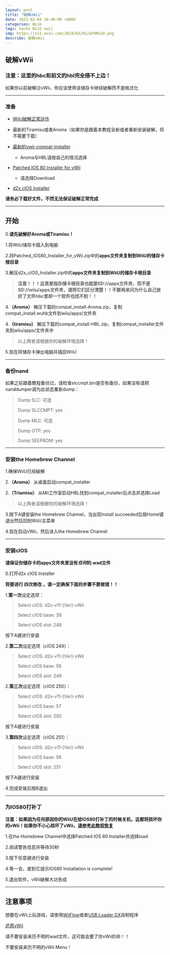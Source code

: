```yaml
---
layout: post
title: "破解vWii"
date: 2023-02-04 10:40:00 +0800
categories: WiiU
tags: hacks WiiU vwii
img: https://s11.ax1x.com/2024/03/02/pF0RUs0.png
describe: 破解vWii
---
```


## 破解vWii

### 注意：这里的hbc和前文的hbl完全搭不上边！

如果你以前破解过vWii，你应该使用该储存卡继续破解而不是格式化

<hr />

### 准备

- [WiiU破解正常运作](https://wiiu.1919810.com/wiiu/2023/02/05/Hack-WiiU.html)

- 最新的Tiramisu或者Aroma（如果你是跟着本教程全新或者重新安装破解，将不需要下载）

- [最新的vwii-compat-installer](https://github.com/Xpl0itU/vwii-compat-installer/releases)
  - Aroma与HBL请按自己的情况选择

- [Patched IOS 80 Installer for vWii](https://oscwii.org/library/app/Patched_IOS80_Installer_for_vWii#download)
  - 请选择Download

- [d2x cIOS Installer](https://hbb1.oscwii.org/api/contents/d2x-cios-installer-vwii/d2x-cios-installer-vwii.zip)

**请务必下载好文件，不然无法保证破解正常完成**

<hr />

## 开始

0.**请先破解好Aroma或Tiramisu！**

1.将WiiU储存卡插入到电脑

2.将Patched_IOS80_Installer_for_vWii.zip中的**apps文件夹复制到WiiU的储存卡根目录**

3.解压d2x_cIOS_Installer.zip中的**apps文件夹复制到WiiU的储存卡根目录**

> **注意！！！这里是指存储卡根目录也就是SD://apps文件夹，而不是SD://wiiu/apps文件夹，请将它们区分清楚！！不要再来问为什么自己放好了文件hbc里却一个软件也找不到！！**

4.**（Aroma）** 解压下载的compat_install-Aroma.zip，复制compat_install.wuhb文件到wiiu/apps/文件夹

4.**（tiramisu）** 解压下载的compat_install-HBL.zip，复制compat_installer文件夹到wiiu/apps/文件夹中

> 以上两者请根据你的破解环境选择！

5.现在将储存卡弹出电脑并插回WiiU

<hr />

### 备份nand

如果之前跟着教程备份过，请检查slccmpt.bin是否有备份，如果没有请把nanddumper调为此状态重新dump：

>Dump SLC: 可选
>
>Dump SLCCMPT: yes
>
>Dump MLC: 可选
>
>Dump OTP: yes
>
>Dump SEEPROM: yes

<hr />

### 安装the Homebrew Channel

1.确保WiiU已经破解

2.**（Aroma）** 从桌面启动compat_installer

2.**（Triamisu）** 从Mii工作室启动HBL找到compat_installer后点击并选择Load

> 以上两者请根据你的破解环境选择！

3.按下A键安装the Homebrew Channel，当出现Install succeeded后按Home键退出然后回到WiiU主菜单

4.现在启动vWii，然后进入the Homebrew Channel

<hr />

### 安装cIOS

**请保证你储存卡的apps文件夹里没有*任何*的.wad文件**

0.打开d2x cIOS Installer

**将要进行 四次修改 ，请一定确保下面的步骤不要做错！！**

1.**第一次**设定选项：

>Select cIOS: d2x-v11-[Ver]-vWii
>
>Select cIOS base: 38
>
>Select cIOS slot: 248

按下A键进行安装

2.**第二次**设定选项（cIOS 249）：

>Select cIOS: d2x-v11-[Ver]-vWii
>
>Select cIOS base: 56
>
>Select cIOS slot: 249

2.**第三次**设定选项（cIOS 250）：

>Select cIOS: d2x-v11-[Ver]-vWii
>
>Select cIOS base: 57
>
>Select cIOS slot: 250

按下A键进行安装

3.**第四次**设定选项（cIOS 251）：

>Select cIOS: d2x-v11-[Ver]-vWii
>
>Select cIOS base: 58
>
>Select cIOS slot: 251

按下A键进行安装

4.完成安装后按B退出

<hr />

### 为IOS80打补丁

**注意：如果因为任何原因你的WiiU在给IOS80打补丁的时候关机，这都将损坏你的vWii！如果你不小心损坏了vWii，[请参考此教程恢复](https://wiiu.1919810.com/wiiu/2023/02/04/RecvWii.html)**

1.在the Homebrew Channel中选择Patched IOS 80 Installer并选择load

2.阅读警告信息并等待30秒

3.按下任意键进行安装

4.等一会，直到它提示IOS80 Installation is complete!

5.退出软件，vWii破解大功告成

<hr />

## 注意事项

想要在vWii上玩游戏，请使用[WiiFlow](https://wii.hacks.guide/wii-loaders.html#wiiflow-lite)或者[USB Loader GX](https://wii.hacks.guide/wii-loaders.html#usb-loader-gx)自制程序

[还原vWii](https://wiiu.1919810.com/wiiu/2023/02/04/RecvWii.html)

请不要安装来历不明的wad文件，这可能会要了你vWii的命！！

不要安装来历不明的vWii Menu！
